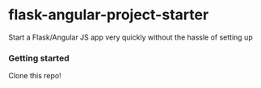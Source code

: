 # flask-angular-project-starter
Start a Flask/Angular JS app very quickly without the hassle of setting up

### Getting started
Clone this repo!


